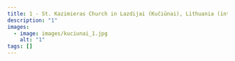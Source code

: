 ```yaml
---
title: 1 - St. Kazimieras Church in Lazdijai (Kučiūnai), Lithuania (interior)
description: "1"
images:
  - image: images/kuciunai_1.jpg
    alt: "1"
tags: []
---
```

